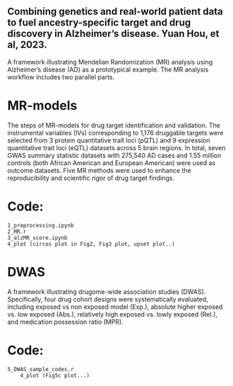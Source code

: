 ## Combining genetics and real-world patient data to fuel ancestry-specific target and drug discovery in Alzheimer’s disease. Yuan Hou, et al, 2023.

A framework illustrating Mendelian Randomization (MR) analysis using Alzheimer’s disease (AD) as a prototypical example. The MR analysis workflow includes two parallel parts. 

# MR-models
The steps of MR-models for drug target identification and validation. The instrumental variables (IVs) corresponding to 1,176 druggable targets were selected from 3 protein quantitative trait loci (pQTL) and 9 expression quantitative trait loci (eQTL) datasets across 5 brain regions. In total, seven GWAS summary statistic datasets with 275,540 AD cases and 1.55 million controls (both African American and European American) were used as outcome datasets. Five MR methods were used to enhance the reproducibility and scientific rigor of drug target findings. 

# Code:
	1_preprocessing.ipynb
	2_MR.r
	3_alzMR_score.ipynb
	4_plot (circos plot in Fig2, Fig3 plot, upset plot..)


# DWAS
A framework illustrating drugome-wide association studies (DWAS). Specifically, four drug cohort designs were systematically evaluated, including exposed vs non exposed model (Exp.), absolute higher exposed vs. low exposed (Abs.), relatively high exposed vs. lowly exposed (Rel.), and medication possession ratio (MPR).

# Code:
	5_DWAS_sample_codes.r
        4_plot (Fig5c plot...)

